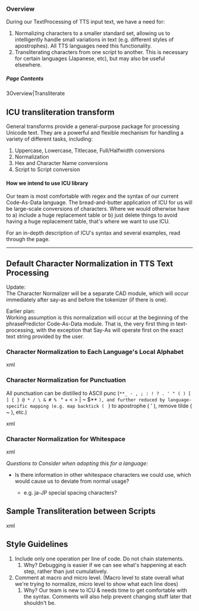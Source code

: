 ### Overview

During our TextProcessing of TTS input text, we have a need for:

  1. Normalizing characters to a smaller standard set, allowing us to intelligently handle small variations in text (e.g. different styles of apostrophes).  All TTS languages need this functionality.
  2. Transliterating characters from one script to another.  This is necessary for certain languages (Japanese, etc), but may also be useful elsewhere.



##### Page Contents

3Overview|Transliterate

## ICU transliteration transform

General transforms provide a general-purpose package for processing Unicode text. They are a powerful and flexible mechanism for handling a variety of different tasks, including:

  1. Uppercase, Lowercase, Titlecase, Full/Halfwidth conversions
  2. Normalization
  3. Hex and Character Name conversions
  4. Script to Script conversion



#### How we intend to use ICU library

Our team is most comfortable with regex and the syntax of our current Code-As-Data language. The bread-and-butter application of ICU for us will be large-scale conversions of characters.  Where we would otherwise have to a) include a huge replacement table or b) just delete things to avoid having a huge replacement table, that's where we want to use ICU.

For an in-depth description of ICU's syntax and several examples, read through the  page.

 

* * *

## Default Character Normalization in TTS Text Processing

Update:  
The Character Normalizer will be a separate CAD module, which will occur immediately after say-as and before the tokenizer (if there is one).

Earlier plan:  
Working assumption is this normalization will occur at the beginning of the phrasePredictor Code-As-Data module.  That is, the very first thing in text-processing, with the exception that Say-As will operate first on the exact text string provided by the user.

### Character Normalization to Each Language's Local Alphabet

xml

### Character Normalization for Punctuation

All punctuation can be distilled to ASCII punc (`**_ - , ; : ! ? . ' " ( ) [ ] { } @ * / \ & # % ` ^ + < > | ~ $** `), and further reduced by language-specific mapping (e.g. map backtick ( ` ) to apostrophe ( ' ), remove tilde ( ~ ), etc.)

xml

### Character Normalization for Whitespace

xml

 _Questions to Consider when adopting this for a language:_

  * Is there information in other whitespace characters we could use, which would cause us to deviate from normal usage?  

    * e.g. ja-JP special spacing characters?



## Sample Transliteration between Scripts

xml

## Style Guidelines

  1. Include only one operation per line of code.  Do not chain statements.
     1. Why?  Debugging is easier if we can see what's happening at each step, rather than just cumulatively.
  2. Comment at macro and micro level.  (Macro level to state overall what we're trying to normalize, micro level to show what each line does)
     1. Why? Our team is new to ICU & needs time to get comfortable with the syntax.  Comments will also help prevent changing stuff later that shouldn't be.



 
